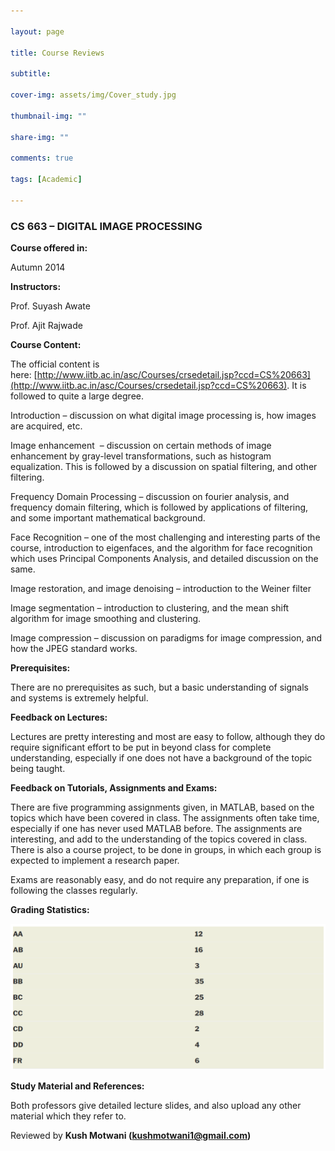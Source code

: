 ```yaml
---

layout: page

title: Course Reviews

subtitle:

cover-img: assets/img/Cover_study.jpg

thumbnail-img: ""

share-img: ""

comments: true

tags: [Academic]

---
```


  
  

###  CS 663 – DIGITAL IMAGE PROCESSING

  
  

**Course offered in:**

  
  

Autumn 2014
  
  

**Instructors:**

  
  

Prof. Suyash Awate

Prof. Ajit Rajwade

  
  

**Course Content:**

  
  

The official content is here: [http://www.iitb.ac.in/asc/Courses/crsedetail.jsp?ccd=CS%20663](http://www.iitb.ac.in/asc/Courses/crsedetail.jsp?ccd=CS%20663). It is followed to quite a large degree.

Introduction – discussion on what digital image processing is, how images are acquired, etc.

Image enhancement  – discussion on certain methods of image enhancement by gray-level transformations, such as histogram equalization. This is followed by a discussion on spatial filtering, and other filtering.

Frequency Domain Processing – discussion on fourier analysis, and frequency domain filtering, which is followed by applications of filtering, and some important mathematical background.

Face Recognition – one of the most challenging and interesting parts of the course, introduction to eigenfaces, and the algorithm for face recognition which uses Principal Components Analysis, and detailed discussion on the same.

Image restoration, and image denoising – introduction to the Weiner filter

Image segmentation – introduction to clustering, and the mean shift algorithm for image smoothing and clustering.

Image compression – discussion on paradigms for image compression, and how the JPEG standard works.

  
  

**Prerequisites:**

  
  

There are no prerequisites as such, but a basic understanding of signals and systems is extremely helpful.

  
  

**Feedback on Lectures:**

  
  

Lectures are pretty interesting and most are easy to follow, although they do require significant effort to be put in beyond class for complete understanding, especially if one does not have a background of the topic being taught.

  
  

**Feedback on Tutorials, Assignments and Exams:**

  
  

There are five programming assignments given, in MATLAB, based on the topics which have been covered in class. The assignments often take time, especially if one has never used MATLAB before. The assignments are interesting, and add to the understanding of the topics covered in class. There is also a course project, to be done in groups, in which each group is expected to implement a research paper.

Exams are reasonably easy, and do not require any preparation, if one is following the classes regularly.
  
  


**Grading Statistics:**

  
  

![Grades](CS663_CourseReview.png)

  
  

**Study Material and References:**

  
  

Both professors give detailed lecture slides, and also upload any other material which they refer to.

  
  

Reviewed by **Kush Motwani (kushmotwani1@gmail.com)**
